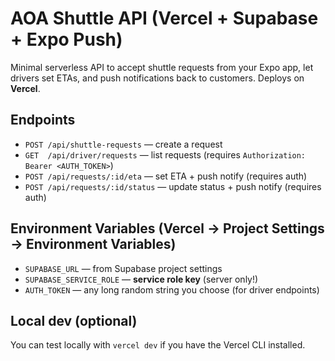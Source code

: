 # AOA Shuttle API (Vercel + Supabase + Expo Push)

Minimal serverless API to accept shuttle requests from your Expo app, let drivers set ETAs,
and push notifications back to customers. Deploys on **Vercel**.

## Endpoints
- `POST /api/shuttle-requests` — create a request
- `GET  /api/driver/requests` — list requests (requires `Authorization: Bearer <AUTH_TOKEN>`)
- `POST /api/requests/:id/eta` — set ETA + push notify (requires auth)
- `POST /api/requests/:id/status` — update status + push notify (requires auth)

## Environment Variables (Vercel → Project Settings → Environment Variables)
- `SUPABASE_URL` — from Supabase project settings
- `SUPABASE_SERVICE_ROLE` — **service role key** (server only!)
- `AUTH_TOKEN` — any long random string you choose (for driver endpoints)

## Local dev (optional)
You can test locally with `vercel dev` if you have the Vercel CLI installed.
